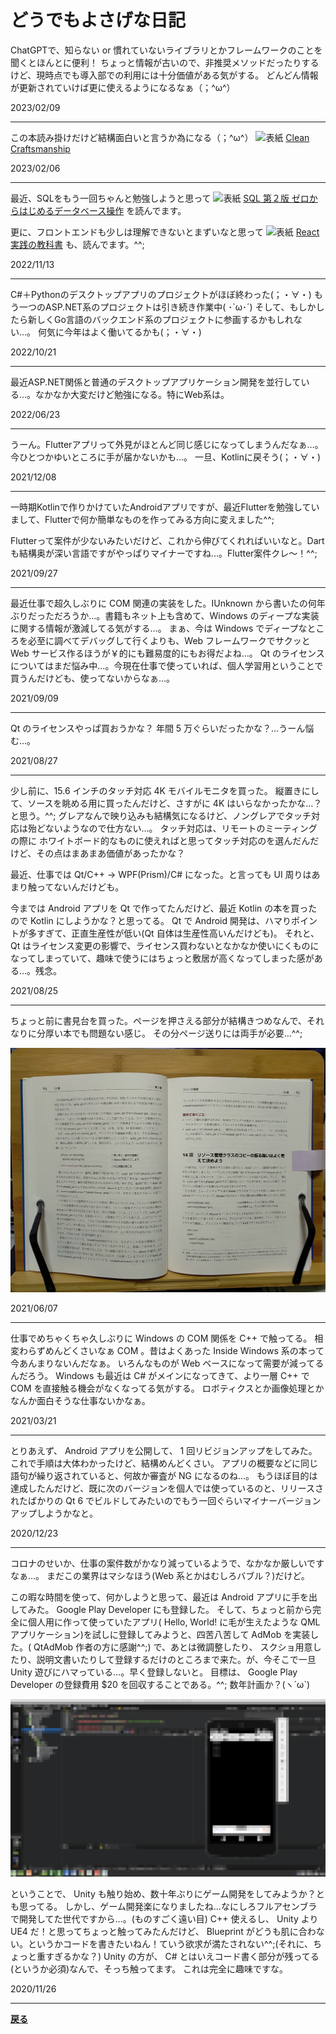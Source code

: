 # どうでもよさげな日記

ChatGPTで、知らない or 慣れていないライブラリとかフレームワークのことを聞くとほんとに便利！
ちょっと情報が古いので、非推奨メソッドだったりするけど、現時点でも導入部での利用には十分価値がある気がする。
どんどん情報が更新されていけば更に使えるようになるなぁ（；\^ω^）

2023/02/09
***
この本読み掛けだけど結構面白いと言うか為になる（；\^ω^）
![表紙](https://m.media-amazon.com/images/I/41E7wI9N9ZL.jpg)
[Clean Craftsmanship](https://www.amazon.co.jp/gp/product/B0B9LPZ4R7/ref=ppx_yo_dt_b_d_asin_title_o00?ie=UTF8&psc=1)

2023/02/06
***
最近、SQLをもう一回ちゃんと勉強しようと思って
![表紙](https://m.media-amazon.com/images/I/51N++ifzamL.jpg)
[SQL 第２版 ゼロからはじめるデータベース操作](https://www.amazon.co.jp/SQL-%E7%AC%AC2%E7%89%88-%E3%82%BC%E3%83%AD%E3%81%8B%E3%82%89%E3%81%AF%E3%81%98%E3%82%81%E3%82%8B%E3%83%87%E3%83%BC%E3%82%BF%E3%83%99%E3%83%BC%E3%82%B9%E6%93%8D%E4%BD%9C-%E3%83%9F%E3%83%83%E3%82%AF-ebook/dp/B01HD5VWWO/ref=tmm_kin_swatch_0?_encoding=UTF8&qid=&sr=)
を読んでます。

更に、フロントエンドも少しは理解できないとまずいなと思って
![表紙](https://m.media-amazon.com/images/I/51Y0-P+m94L.jpg)
[React 実践の教科書](https://www.amazon.co.jp/%E3%83%A2%E3%83%80%E3%83%B3JavaScript%E3%81%AE%E5%9F%BA%E6%9C%AC%E3%81%8B%E3%82%89%E5%A7%8B%E3%82%81%E3%82%8B-React%E5%AE%9F%E8%B7%B5%E3%81%AE%E6%95%99%E7%A7%91%E6%9B%B8-%EF%BC%88%E6%9C%80%E6%96%B0ReactHooks%E5%AF%BE%E5%BF%9C%EF%BC%89-%E3%81%98%E3%82%83%E3%81%91%E3%81%87%EF%BC%88%E5%B2%A1%E7%94%B0-%E6%8B%93%E5%B7%B3%EF%BC%89-ebook/dp/B09BV2HGN3/ref=sr_1_1?keywords=react+%E5%AE%9F%E8%B7%B5%E3%81%AE%E6%95%99%E7%A7%91%E6%9B%B8&qid=1668315866&qu=eyJxc2MiOiIxLjI2IiwicXNhIjoiMS4wNiIsInFzcCI6IjAuOTYifQ%3D%3D&s=digital-text&sprefix=React+%E5%AE%9F%E8%B7%B5%E3%81%AE%2Cdigital-text%2C131&sr=1-1)
も、読んでます。^^;

2022/11/13
***
C#＋Pythonのデスクトップアプリのプロジェクトがほぼ終わった(；・∀・)
もう一つのASP.NET系のプロジェクトは引き続き作業中( ･`ω･´)
そして、もしかしたら新しくGo言語のバックエンド系のプロジェクトに参画するかもしれない…。
何気に今年はよく働いてるかも(；・∀・)

2022/10/21
***
最近ASP.NET関係と普通のデスクトップアプリケーション開発を並行している…。なかなか大変だけど勉強になる。特にWeb系は。

2022/06/23
***
うーん。Flutterアプリって外見がほとんど同じ感じになってしまうんだなぁ…。今ひとつかゆいところに手が届かないかも…。
一旦、Kotlinに戻そう(；・∀・)

2021/12/08
***
一時期Kotlinで作りかけていたAndroidアプリですが、最近Flutterを勉強していまして、Flutterで何か簡単なものを作ってみる方向に変えました^^;

Flutterって案件が少ないみたいだけど、これから伸びてくれればいいなと。Dartも結構奥が深い言語ですがやっぱりマイナーですね…。Flutter案件クレ～！^^;

2021/09/27
***
最近仕事で超久しぶりに COM 関連の実装をした。IUnknown から書いたの何年ぶりだっただろうか…。書籍もネット上も含めて、Windows のディープな実装に関する情報が激減してる気がする…。
まぁ、今は Windows でディープなところを必至に調べてデバッグして行くよりも、Web フレームワークでサクッと Web サービス作るほうが￥的にも難易度的にもお得だよね…。
Qt のライセンスについてはまだ悩み中…。今現在仕事で使っていれば、個人学習用ということで買うんだけども、使ってないからなぁ…。

2021/09/09
***
Qt のライセンスやっぱ買おうかな？ 年間 5 万ぐらいだったかな？…うーん悩む…。

2021/08/27
***
少し前に、15.6 インチのタッチ対応 4K モバイルモニタを買った。
縦置きにして、ソースを眺める用に買ったんだけど、さすがに 4K はいらなかったかな…？と思う。^^;
グレアなんで映り込みも結構気になるけど、ノングレアでタッチ対応は殆どないようなので仕方ない…。
タッチ対応は、リモートのミーティングの際に ホワイトボード的なものに使えればと思ってタッチ対応のを選んだんだけど、その点はまあまあ価値があったかな？

最近、仕事では Qt/C++ → WPF(Prism)/C# になった。と言っても UI 周りはあまり触ってないんだけども。

今までは Android アプリを Qt で作ってたんだけど、最近 Kotlin の本を買ったので Kotlin にしようかな？と思ってる。
Qt で Android 開発は、ハマりポイントが多すぎて、正直生産性が低い(Qt 自体は生産性高いんだけども)。
それと、Qt はライセンス変更の影響で、ライセンス買わないとなかなか使いにくものになってしまっていて、趣味で使うにはちょっと敷居が高くなってしまった感がある…。残念。

2021/08/25
***
ちょっと前に書見台を買った。ページを押さえる部分が結構きつめなんで、それなりに分厚い本でも問題ない感じ。
その分ページ送りには両手が必要…^^;

![書見台](./img/書見台.jpg)

2021/06/07
***
仕事でめちゃくちゃ久しぶりに Windows の COM 関係を C++ で触ってる。
相変わらずめんどくさいなぁ COM 。昔はよくあった Inside Windows 系の本って今あんまりないんだなぁ。
いろんなものが Web ベースになって需要が減ってるんだろう。
Windows も最近は C# がメインになってきて、より一層 C++ で COM を直接触る機会がなくなってる気がする。
ロボティクスとか画像処理とかなんか面白そうな仕事ないかなぁ。

2021/03/21
***
とりあえず、 Android アプリを公開して、 1 回リビジョンアップをしてみた。
これで手順は大体わかったけど、結構めんどくさい。
アプリの概要などに同じ語句が繰り返されていると、何故か審査が NG になるのね…。
もうほぼ目的は達成したんだけど、既に次のバージョンを個人では使っているのと、リリースされたばかりの Qt 6 でビルドしてみたいのでもう一回ぐらいマイナーバージョンアップしようかなと。

2020/12/23
***
コロナのせいか、仕事の案件数がかなり減っているようで、なかなか厳しいですなぁ…。
まだこの業界はマシなほう(Web 系とかはむしろバブル？)だけど。

この暇な時間を使って、何かしようと思って、最近は Android アプリに手を出してみた。
Google Play Developer にも登録した。
そして、ちょっと前から完全に個人用に作って使っていたアプリ( Hello, World! に毛が生えたような QML アプリケーション)を試しに登録してみようと、四苦八苦して AdMob を実装した。( QtAdMob 作者の方に感謝^^;)
で、あとは微調整したり、 スクショ用意したり、説明文書いたりして登録するだけのところまで来た。が、今そこで一旦 Unity 遊びにハマっている…。早く登録しないと。
目標は、 Google Play Developer の登録費用 $20 を回収することである。^^;
数年計画か？(ヽ´ω`)

![QML アプリ](img/1.png)

ということで、 Unity も触り始め、数十年ぶりにゲーム開発をしてみようか？とも思ってる。
しかし、ゲーム開発楽になりましたね…なにしろフルアセンブラで開発してた世代ですから…。(ものすごく遠い目)
C++ 使えるし、 Unity より UE4 だ！と思ってちょっと触ってみたんだけど、 Blueprint がどうも肌に合わない。というかコードを書きたいねん！ていう欲求が満たされない^^;(それに、ちょっと重すぎるかな？)
Unity の方が、 C# とはいえコード書く部分が残ってる(というか必須)なんで、そっち触ってます。
これは完全に趣味ですな。

2020/11/26
***

**[戻る](../index.md)**
